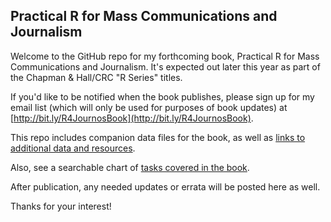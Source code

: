 ## Practical R for Mass Communications and Journalism

Welcome to the GitHub repo for my forthcoming book, Practical R for Mass Communications and Journalism. It's expected out later this year as part of the Chapman & Hall/CRC "R Series" titles. 

If you'd like to be notified when the book publishes, please sign up for my email list (which will only be used for purposes of book updates) at [http://bit.ly/R4JournosBook](http://bit.ly/R4JournosBook).

This repo includes companion data files for the book, as well as [links to additional data and resources](booklinks.html). 

Also, see a searchable chart of [tasks covered in the book](HowDoI.html).

After publication, any needed updates or errata will be posted here as well.

Thanks for your interest!

